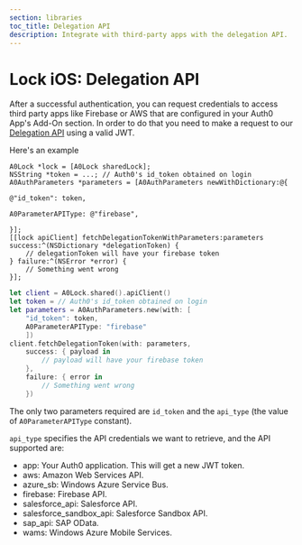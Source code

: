 ```yaml
---
section: libraries
toc_title: Delegation API
description: Integrate with third-party apps with the delegation API.
---
```


# Lock iOS: Delegation API

After a successful authentication, you can request credentials to access third party apps like Firebase or AWS that are configured in your Auth0 App's Add-On section. In order to do that you need to make a request to our [Delegation API](/api/authentication/reference#delegation) using a valid JWT.

Here's an example
```objc
A0Lock *lock = [A0Lock sharedLock];
NSString *token = ...; // Auth0's id_token obtained on login
A0AuthParameters *parameters = [A0AuthParameters newWithDictionary:@{
                                                                     @"id_token": token,
                                                                     A0ParameterAPIType: @"firebase",
                                                                     }];
[[lock apiClient] fetchDelegationTokenWithParameters:parameters success:^(NSDictionary *delegationToken) {
    // delegationToken will have your firebase token
} failure:^(NSError *error) {
    // Something went wrong
}];
```

```swift
let client = A0Lock.shared().apiClient()
let token = // Auth0's id_token obtained on login
let parameters = A0AuthParameters.new(with: [
    "id_token": token,
    A0ParameterAPIType: "firebase"
    ])
client.fetchDelegationToken(with: parameters,
    success: { payload in
        // payload will have your firebase token
    },
    failure: { error in
        // Something went wrong
    })
```

The only two parameters required are `id_token` and the `api_type` (the value of `A0ParameterAPIType` constant).

`api_type` specifies the API credentials we want to retrieve, and the API supported are:

* app: Your Auth0 application. This will get a new JWT token.
* aws: Amazon Web Services API.
* azure_sb: Windows Azure Service Bus.
* firebase: Firebase API.
* salesforce_api: Salesforce API.
* salesforce_sandbox_api: Salesforce Sandbox API.
* sap_api: SAP OData.
* wams: Windows Azure Mobile Services.

